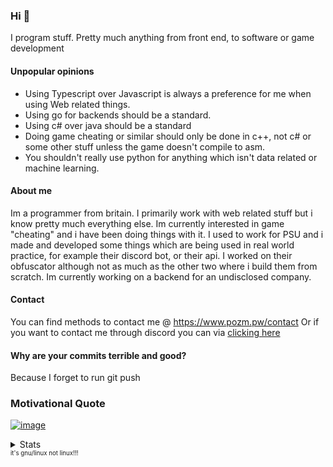 ### Hi 👋

I program stuff. 
Pretty much anything from front end, to software or game development


#### Unpopular opinions
- Using Typescript over Javascript is always a preference for me when using Web related things.
- Using go for backends should be a standard.
- Using c# over java should be a standard
- Doing game cheating or similar should only be done in c++, not c# or some other stuff unless the game doesn't compile to asm.
- You shouldn't really use python for anything which isn't data related or machine learning.

#### About me
Im a programmer from britain. I primarily work with web related stuff but i know pretty much everything else. Im currently interested in game "cheating" and i have been doing things with it. I used to work for PSU and i made and developed some things which are being used in real world practice, for example their discord bot, or their api. I worked on their obfuscator although not as much as the other two where i build them from scratch. Im currently working on a backend for an undisclosed company. 
<!---

I plan to do freelance programming soon as I have experience with many languages and fun to program. I was the former CTO at PSU; while I was at PSU, I worked on real-world applications, such as their Obfuscator, bot, and API.

I focus mainly on web development, although I am able to accomplish tasks that require a different skill-set (software development)

I've worked previously on a multitude of projects which can be found in here, in my github.

I am able to work in a time sensitive, stressful environment as-well as communicate to other project members effectively.

// look bad

-->

#### Contact
You can find methods to contact me @ https://www.pozm.pw/contact
Or if you want to contact me through discord you can via [clicking here](https://discordapp.com/users/288062966803333120/)

#### Why are your commits terrible and good?
Because I forget to run git push



<!---


## Technologies that I know
### Programming languages
Javascript, Typescript, Lua, C#, C++, Python, Go, PHP
### Mark up languages 
CSS, Sass, HTML, MarkDown, Less
### Database softwares
Mysql, Postgres, MariaDB, Microsoft Access
### Operating systems
Windows 7-10, Ubuntu 18-20, Arch Linux
### Web frameworks
React, React Native, NextJS, Bootstrap, VueJS, NuxtJS

-->

### Motivational Quote

[![image](https://cdn.discordapp.com/attachments/846116324157554698/875453674464362558/MingGwGotMeActinUnwise.png)](https://www.youtube.com/watch?v=dQw4w9WgXcQ)

<details>
   <summary>Stats</summary>
   
   [![trophy](https://github-profile-trophy.vercel.app/?username=pozm&theme=dracula&margin-w=15&no-bg=true&margin-h=15)](https://www.youtube.com/watch?v=dQw4w9WgXcQ)
   
  [![Stats](https://github-readme-stats.vercel.app/api?show_icons=true&username=pozm&count_private=true&bg_color=414257&text_color=C9D1D9&title_color=D779BC&icon_color=B268A0&border_color=222222&border_radius=10&custom_title=Pozm's%20Statistics&include_all_commits=true)](https://www.youtube.com/watch?v=dQw4w9WgXcQ)
  
  [![Top Langs](https://github-readme-stats.vercel.app/api/top-langs?username=pozm&layout=compact&bg_color=414257&text_color=C9D1D9&title_color=D779BC&icon_color=B268A0&border_color=4B4959&border_radius=10&hide=css&custom_title=Pozm's%20Most%20Used%20Languages)](https://www.youtube.com/watch?v=dQw4w9WgXcQ)
  <sup><sub>I think I accidentally uploaded node modules...</sub></sup>
  
</details>
<sup><sub>it's gnu/linux not linux!!!</sub></sup>
